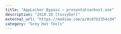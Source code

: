```yaml
---
title: "AppLocker Bypass — presentationhost.exe"
description: "2018.10 [tsscyber]"
external_url: "https://medium.com/p/8c87b2354cd4"
category: "Grey Hat Tools"
---
```

